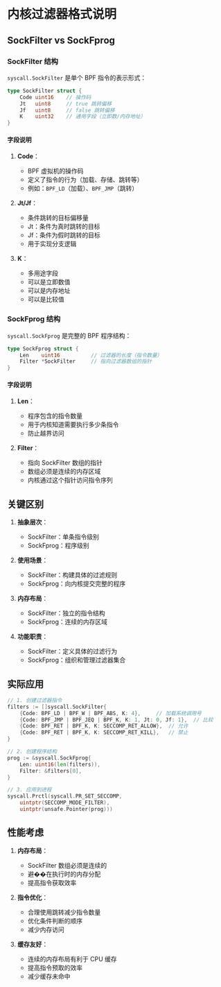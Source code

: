 # 内核过滤器格式说明

## SockFilter vs SockFprog

### SockFilter 结构

`syscall.SockFilter` 是单个 BPF 指令的表示形式：

```go
type SockFilter struct {
    Code uint16    // 操作码
    Jt   uint8     // true 跳转偏移
    Jf   uint8     // false 跳转偏移
    K    uint32    // 通用字段（立即数/内存地址）
}
```

#### 字段说明
1. **Code**：
   - BPF 虚拟机的操作码
   - 定义了指令的行为（加载、存储、跳转等）
   - 例如：`BPF_LD`（加载）、`BPF_JMP`（跳转）

2. **Jt/Jf**：
   - 条件跳转的目标偏移量
   - Jt：条件为真时跳转的目标
   - Jf：条件为假时跳转的目标
   - 用于实现分支逻辑

3. **K**：
   - 多用途字段
   - 可以是立即数值
   - 可以是内存地址
   - 可以是比较值

### SockFprog 结构

`syscall.SockFprog` 是完整的 BPF 程序结构：

```go
type SockFprog struct {
    Len    uint16          // 过滤器的长度（指令数量）
    Filter *SockFilter     // 指向过滤器数组的指针
}
```

#### 字段说明
1. **Len**：
   - 程序包含的指令数量
   - 用于内核知道需要执行多少条指令
   - 防止越界访问

2. **Filter**：
   - 指向 SockFilter 数组的指针
   - 数组必须是连续的内存区域
   - 内核通过这个指针访问指令序列

## 关键区别

1. **抽象层次**：
   - SockFilter：单条指令级别
   - SockFprog：程序级别

2. **使用场景**：
   - SockFilter：构建具体的过滤规则
   - SockFprog：向内核提交完整的程序

3. **内存布局**：
   - SockFilter：独立的指令结构
   - SockFprog：连续的内存区域

4. **功能职责**：
   - SockFilter：定义具体的过滤行为
   - SockFprog：组织和管理过滤器集合

## 实际应用

```go
// 1. 创建过滤器指令
filters := []syscall.SockFilter{
    {Code: BPF_LD | BPF_W | BPF_ABS, K: 4},     // 加载系统调用号
    {Code: BPF_JMP | BPF_JEQ | BPF_K, K: 1, Jt: 0, Jf: 1},  // 比较
    {Code: BPF_RET | BPF_K, K: SECCOMP_RET_ALLOW},  // 允许
    {Code: BPF_RET | BPF_K, K: SECCOMP_RET_KILL},   // 禁止
}

// 2. 创建程序结构
prog := &syscall.SockFprog{
    Len: uint16(len(filters)),
    Filter: &filters[0],
}

// 3. 应用到进程
syscall.Prctl(syscall.PR_SET_SECCOMP, 
    uintptr(SECCOMP_MODE_FILTER), 
    uintptr(unsafe.Pointer(prog)))
```

## 性能考虑

1. **内存布局**：
   - SockFilter 数组必须是连续的
   - 避��在执行时的内存分配
   - 提高指令获取效率

2. **指令优化**：
   - 合理使用跳转减少指令数量
   - 优化条件判断的顺序
   - 减少内存访问

3. **缓存友好**：
   - 连续的内存布局有利于 CPU 缓存
   - 提高指令预取的效率
   - 减少缓存未命中
